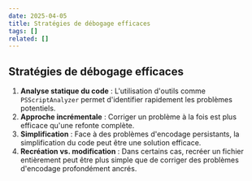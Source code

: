 ```yaml
---
date: 2025-04-05
title: Stratégies de débogage efficaces
tags: []
related: []
---
```


## Stratégies de débogage efficaces
1. **Analyse statique du code** : L'utilisation d'outils comme `PSScriptAnalyzer` permet d'identifier rapidement les problèmes potentiels.
2. **Approche incrémentale** : Corriger un problème à la fois est plus efficace qu'une refonte complète.
3. **Simplification** : Face à des problèmes d'encodage persistants, la simplification du code peut être une solution efficace.
4. **Recréation vs. modification** : Dans certains cas, recréer un fichier entièrement peut être plus simple que de corriger des problèmes d'encodage profondément ancrés.

#
